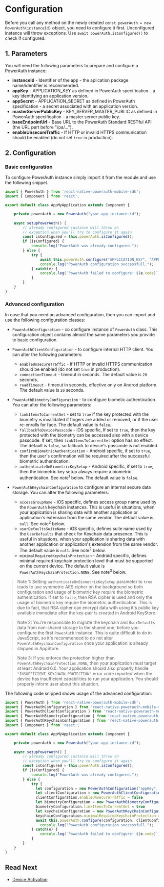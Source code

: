 # Configuration

Before you call any method on the newly created `const powerAuth = new PowerAuth(instanceId)` object, you need to configure it first. Unconfigured instance will throw exceptions. Use `await powerAuth.isConfigured()` to check if configured.

## 1. Parameters

You will need the following parameters to prepare and configure a PowerAuth instance:

- **instanceId** - Identifier of the app - the aplication package name/identifier is recommended.  
- **appKey** - APPLICATION_KEY as defined in PowerAuth specification - a key identifying an application version.
- **appSecret** - APPLICATION_SECRET as defined in PowerAuth specification - a secret associated with an application version.  
- **masterServerPublicKey** - KEY\_SERVER\_MASTER_PUBLIC as defined in PowerAuth specification - a master server public key.  
- **baseEndpointUrl** - Base URL to the PowerAuth Standard RESTful API (the URL part before "/pa/...").  
- **enableUnsecureTraffic** - If HTTP or invalid HTTPS communication should be enabled (do not set `true` in production).

## 2. Configuration

### Basic configuration

To configure PowerAuth instance simply import it from the module and use the following snippet.

```javascript
import { PowerAuth } from 'react-native-powerauth-mobile-sdk';
import { Component } from 'react';

export default class AppMyApplication extends Component {

    private powerAuth = new PowerAuth("your-app-instance-id");
    
    async setupPowerAuth() {
        // already configured instance will throw an
        // exception when you'll try to configure it again
        const isConfigured = this.powerAuth.isConfigured();
        if (isConfigured) {
            console.log("PowerAuth was already configured.");
        } else {
            try {
                await this.powerAuth.configure("APPLICATION_KEY", "APPLICATION_SECRET", "KEY_SERVER_MASTER_PUBLIC", "https://your-powerauth-endpoint.com/", false);
                console.log("PowerAuth configuration successfull.");
            } catch(e) {
                console.log(`PowerAuth failed to configure: ${e.code}`);
            }
        }
    }
}
```

### Advanced configuration

In case that you need an advanced configuration, then you can import and use the following configuration classes:
- `PowerAuthConfiguration` - co configure instance of `PowerAuth` class. This configuration object contains almost the same parameters you provide to basic configuration.

- `PowerAuthClientConfiguration` - to configure internal HTTP client. You can alter the following parameters:
  - `enableUnsecureTraffic` - If HTTP or invalid HTTPS communication should be enabled (do not set `true` in production).
  - `connectionTimeout` - timeout in seconds. The default value is `20` seconds.
  - `readTimeout` - timeout in seconds, effective only on Androd platform. The default value is `20` seconds.

- `PowerAuthBiometryConfiguration` - to configure biometic authentication. You can alter the following parameters:
  - `linkItemsToCurrentSet` - set to `true` if the key protected with the biometry is invalidated if fingers are added or removed, or if the user re-enrolls for face. The default value is `false`.
  - `fallbackToDevicePasscode` - iOS specific, If set to `true`, then the key protected with the biometry can be accessed also with a device passcode. If set, then `linkItemsToCurrentSet` option has no effect. The default is `false`, so fallback to device's passcode is not enabled.
  - `confirmBiometricAuthentication` - Android specific, if set to `true`, then the user's confirmation will be required after the successful biometric authentication.
  - `authenticateOnBiometricKeySetup` - Android specific, if set to `true`, then the biometric key setup always require a biometric authentication. See note<sup>1</sup> below. The default value is `false`.

- `PowerAuthKeychainConfiguration` to configure an internal secure data storage. You can alter the following parameters:
  - `accessGroupName` - iOS specific, defines access group name used by the `PowerAuth` keychain instances. This is useful in situations, when your application is sharing data with another application or application's extension from the same vendor. The default value is `null`. See note<sup>2</sup> below.
  - `userDefaultsSuiteName` - iOS specific, defines suite name used by the `UserDefaults` that check for Keychain data presence. This is useful in situations, when your application is sharing data with another application or application's extension from the same vendor. The default value is `null`. See note<sup>2</sup> below.
  - `minimalRequiredKeychainProtection` - Android specific, defines minimal required keychain protection level that must be supported on the current device. The default value is `PowerAuthKeychainProtection.NONE`. See note<sup>3</sup> below.

> Note 1: Setting `authenticateOnBiometricKeySetup` parameter to `true` leads to use symmetric AES cipher on the background so both configuration and usage of biometric key require the biometric authentication. If set to `false`, then RSA cipher is used and only the usage of biometric key require the biometric authentication. This is due to fact, that RSA cipher can encrypt data with using it's public key available immediate after the key-pair is created in Android KeyStore.

> Note 2: You're responsible to migrate the keychain and `UserDefaults` data from non-shared storage to the shared one, before you configure the first `PowerAuth` instance. This is quite difficult to do in JavaScript, so it's recommended to do not alter `PowerAuthKeychainConfiguration` once your application is already shipped in AppStore.

> Note 3: If you enforce the protection higher than `PowerAuthKeychainProtection.NONE`, then your application must target at least Android 6.0. Your application should also properly handle `"INSUFFICIENT_KEYCHAIN_PROTECTION"` error code reported when the device has insufficient capabilities to run your application. You should properly inform user about this situation.

The following code snipped shows usage of the advanced configuration:

```javascript
import { PowerAuth } from 'react-native-powerauth-mobile-sdk';
import { PowerAuthConfiguration } from 'react-native-powerauth-mobile-sdk';
import { PowerAuthClientConfiguration } from 'react-native-powerauth-mobile-sdk';
import { PowerAuthBiometryConfiguration } from 'react-native-powerauth-mobile-sdk';
import { PowerAuthKeychainConfiguration } from 'react-native-powerauth-mobile-sdk';
import { Component } from 'react';

export default class AppMyApplication extends Component {

    private powerAuth = new PowerAuth("your-app-instance-id");
    
    async setupPowerAuth() {
        // already configured instance will throw an
        // exception when you'll try to configure it again
        const isConfigured = this.powerAuth.isConfigured();
        if (isConfigured) {
            console.log("PowerAuth was already configured.");
        } else {
            try {
              let configuration = new PowerAuthConfiguration("appKey", "appSecret", "masterServerPublicKey", "https://your-powerauth-endpoint.com/")
              let clientConfiguration = new PowerAuthClientConfiguration()
              clientConfiguration.enableUnsecureTraffic = false
              let biometryConfiguration = new PowerAuthBiometryConfiguration()
              biometryConfiguration.linkItemsToCurrentSet = true
              let keychainConfiguration = new PowerAuthKeychainConfiguration()
              keychainConfiguration.minimalRequiredKeychainProtection = PowerAuthKeychainProtection.SOFTWARE
              await this.powerAuth.configure(configuration, clientConfiguration, biometryConfiguration, keychainConfiguration)
                console.log("PowerAuth configuration successfull.");
            } catch(e) {
                console.log(`PowerAuth failed to configure: ${e.code}`);
            }
        }
    }
}
```

## Read Next

- [Device Activation](./Device-Activation.md)

